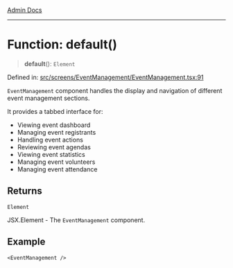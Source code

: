 [Admin Docs](/)

***

# Function: default()

> **default**(): `Element`

Defined in: [src/screens/EventManagement/EventManagement.tsx:91](https://github.com/PalisadoesFoundation/talawa-admin/blob/main/src/screens/EventManagement/EventManagement.tsx#L91)

`EventManagement` component handles the display and navigation of different event management sections.

It provides a tabbed interface for:
- Viewing event dashboard
- Managing event registrants
- Handling event actions
- Reviewing event agendas
- Viewing event statistics
- Managing event volunteers
- Managing event attendance

## Returns

`Element`

JSX.Element - The `EventManagement` component.

## Example

```tsx
<EventManagement />
```

